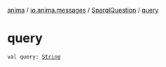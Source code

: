 [anima](../../index.md) / [io.anima.messages](../index.md) / [SparqlQuestion](index.md) / [query](./query.md)

# query

`val query: `[`String`](https://kotlinlang.org/api/latest/jvm/stdlib/kotlin/-string/index.html)